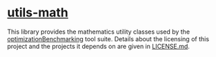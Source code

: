 # [utils-math](http://www.github.com/optimizationBenchmarking/utils-math/)


This library provides the mathematics utility classes used by the [optimizationBenchmarking](http://www.github.com/optimizationBenchmarking/) tool suite. Details about the licensing of this project and the projects it depends on are given in [LICENSE.md](https://github.com/optimizationBenchmarking/utils-math/blob/master/LICENSE.md).
